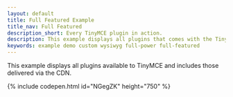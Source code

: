 ```yaml
---
layout: default
title: Full Featured Example
title_nav: Full Featured
description_short: Every TinyMCE plugin in action.
description: This example displays all plugins that comes with the TinyMCE package.
keywords: example demo custom wysiwyg full-power full-featured
---
```


This example displays all plugins available to TinyMCE and includes those delivered via the CDN.

{% include codepen.html id="NGegZK" height="750" %}

